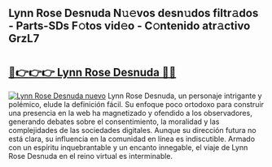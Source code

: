 ## Lynn Rose Desnuda N𝚞𝚎vos desn𝚞dos filtr𝚊dos - Parts-SDs F𝚘tos vid𝚎o - C𝚘ntenido atr𝚊ctivo GrzL7

# <h2><a href="http://mban98.tromn.icu/?c=Lynn+Rose+Desnuda">🔗👉👉👉 Lynn Rose Desnuda 🔗🔗</a></h2>

[![Lynn Rose Desnuda nuevo](https://i.imgur.com/pEAQMta.gif)](http://mban98.tromn.icu/?c=Lynn+Rose+Desnuda)
Lynn Rose Desnuda, un personaje intrigante y polémico, elude la definición fácil. Su enfoque poco ortodoxo para construir una presencia en la web ha magnetizado y ofendido a los observadores, generando debates sobre el consentimiento, la moralidad y las complejidades de las sociedades digitales. Aunque su dirección futura no está clara, su influencia en la comunidad en línea es indiscutible. Armado con un espíritu inquebrantable y un encanto innegable, el viaje de Lynn Rose Desnuda en el reino virtual es interminable.
